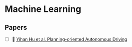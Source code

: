 # Machine Learning

## Papers

- [ ] 📄 [Yihan Hu et al. Planning-oriented Autonomous Driving](https://arxiv.org/pdf/2212.10156)

